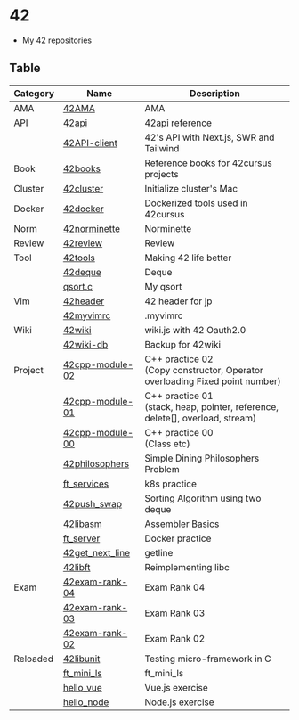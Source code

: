 # 42
- My 42 repositories

## Table

| Category | Name                                                             | Description                                                                      |
|----------|------------------------------------------------------------------|----------------------------------------------------------------------------------|
| AMA      | [42AMA](https://github.com/solareenlo/42AMA)                     | AMA                                                                              |
| API      | [42api](https://github.com/solareenlo/42api)                     | 42api reference                                                                  |
|          | [42API-client](https://github.com/solareenlo/42API-client)       | 42's API with Next.js, SWR and Tailwind                                          |
| Book     | [42books](https://github.com/solareenlo/42books)                 | Reference books for 42cursus projects                                            |
| Cluster  | [42cluster](https://github.com/solareenlo/42cluster)             | Initialize cluster's Mac                                                         |
| Docker   | [42docker](https://github.com/solareenlo/42docker)               | Dockerized tools used in 42cursus                                                |
| Norm     | [42norminette](https://github.com/solareenlo/42norminette)       | Norminette                                                                       |
| Review   | [42review](https://github.com/solareenlo/42review)               | Review                                                                           |
| Tool     | [42tools](https://github.com/solareenlo/42tools)                 | Making 42 life better                                                            |
|          | [42deque](https://github.com/solareenlo/42deque)                 | Deque                                                                            |
|          | [qsort.c](https://github.com/solareenlo/qsort.c)                 | My qsort                                                                         |
| Vim      | [42header](https://github.com/solareenlo/42header)               | 42 header for jp                                                                 |
|          | [42myvimrc](https://github.com/solareenlo/42myvimrc)             | .myvimrc                                                                         |
| Wiki     | [42wiki](https://github.com/solareenlo/42wiki)                   | wiki.js with 42 Oauth2.0                                                         |
|          | [42wiki-db](https://github.com/solareenlo/42wiki-db)             | Backup for 42wiki                                                                |
| Project  | [42cpp-module-02](https://github.com/solareenlo/42cpp-module-02) | C++ practice 02<br>(Copy constructor, Operator overloading Fixed point number)   |
|          | [42cpp-module-01](https://github.com/solareenlo/42cpp-module-01) | C++ practice 01<br>(stack, heap, pointer, reference, delete[], overload, stream) |
|          | [42cpp-module-00](https://github.com/solareenlo/42cpp-module-00) | C++ practice 00<br>(Class etc)                                                   |
|          | [42philosophers](https://github.com/solareenlo/42philosophers)   | Simple Dining Philosophers Problem                                               |
|          | [ft_services](https://github.com/solareenlo/ft_services)         | k8s practice                                                                     |
|          | [42push_swap](https://github.com/solareenlo/42push_swap)         | Sorting Algorithm using two deque                                                |
|          | [42libasm](https://github.com/solareenlo/42libasm)               | Assembler Basics                                                                 |
|          | [ft_server](https://github.com/solareenlo/ft_server)             | Docker practice                                                                  |
|          | [42get_next_line](https://github.com/solareenlo/42get_next_line) | getline                                                                          |
|          | [42libft](https://github.com/solareenlo/42libft)                 | Reimplementing libc                                                              |
| Exam     | [42exam-rank-04](https://github.com/solareenlo/42exam-rank-04)   | Exam Rank 04                                                                     |
|          | [42exam-rank-03](https://github.com/solareenlo/42exam-rank-03)   | Exam Rank 03                                                                     |
|          | [42exam-rank-02](https://github.com/solareenlo/42exam-rank-02)   | Exam Rank 02                                                                     |
| Reloaded | [42libunit](https://github.com/solareenlo/42libunit)             | Testing micro-framework in C                                                     |
|          | [ft_mini_ls](https://github.com/solareenlo/ft_mini_ls)           | ft_mini_ls                                                                       |
|          | [hello_vue](https://github.com/solareenlo/hello_vue)             | Vue.js exercise                                                                  |
|          | [hello_node](https://github.com/solareenlo/hello_node)           | Node.js exercise                                                                 |
